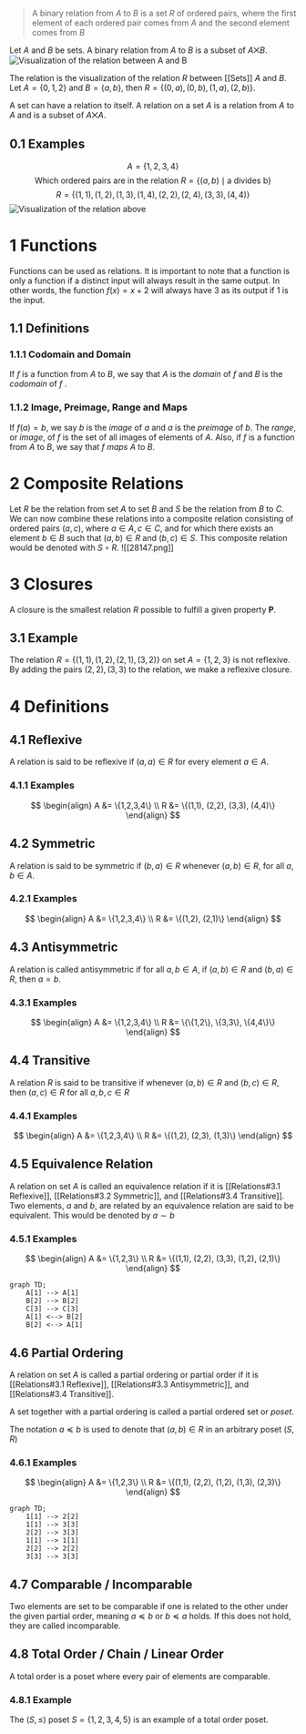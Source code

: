 > A binary relation from $A$ to $B$ is a set $R$ of ordered pairs, where the first element of each ordered pair comes from $A$ and the second element comes from $B$

Let $A$ and $B$ be sets. A binary relation from $A$ to $B$ is a subset of $A \bigtimes B$. 
![Visualization of the relation between A and B](14541.png)

The relation is the visualization of the relation $R$ between [[Sets]] $A$ and $B$. Let $A = \{0,1,2\}$ and $B = \{a,b\}$, then $R = \{(0, a), (0, b), (1, a), (2, b)\}$.

A set can have a relation to itself. A relation on a set $A$ is a relation from $A$ to $A$ and is a subset of $A \bigtimes A$.
## 0.1 Examples
$$ 
A = \{1,2,3,4\}
$$
$$
\text{Which ordered pairs are in the relation } R = \{(a, b) \mid \text{a divides b}\}
$$
$$R = \{(1, 1), (1, 2), (1, 3), (1, 4), (2, 2), (2, 4), (3, 3), (4,4)\}$$
![Visualization of the relation above](18348.png)
# 1 Functions
Functions can be used as relations. It is important to note that a function is only a function if a distinct input will always result in the same output. In other words, the function $f(x)=x+2$ will always have $3$ as its output if $1$ is the input.
## 1.1 Definitions
### 1.1.1 Codomain and Domain
If $f$ is a function from $A$ to $B$, we say that $A$ is the *domain* of $f$ and $B$ is the *codomain* of $f$ .
### 1.1.2 Image, Preimage, Range and Maps
If $f(a)=b$, we say $b$ is the *image* of $a$ and $a$ is the *preimage* of $b$. The *range*, or *image*, of $f$ is the set of all images of elements of $A$. Also, if $f$ is a function from $A$ to $B$, we say that $f$ *maps* $A$ to $B$.
# 2 Composite Relations
Let $R$ be the relation from set $A$ to set $B$ and $S$ be the relation from $B$ to $C$. We can now combine these relations into a composite relation consisting of ordered pairs $(a,c)$, where $a \in A, c \in C$, and for which there exists an element $b \in B$ such that $(a,b) \in R$ and $(b,c) \in S$. This composite relation would be denoted with $S \circ R$.
![[28147.png]]
# 3 Closures
A closure is the smallest relation $R$ possible to fulfill a given property $\mathbf{P}$. 
## 3.1 Example
The relation $R = \{(1,1), (1,2), (2,1), (3,2)\}$ on set $A = \{1,2,3\}$ is not reflexive. By adding the pairs $(2,2), (3,3)$ to the relation, we make a reflexive closure. 
# 4 Definitions
## 4.1 Reflexive
A relation is said to be reflexive if $(a,a) \in R$ for every element ${a \in A}$.
### 4.1.1 Examples
$$ 
\begin{align}
A &= \{1,2,3,4\} \\
R &= \{(1,1), (2,2), (3,3), (4,4)\}
\end{align}
$$
## 4.2 Symmetric
A relation is said to be symmetric if $(b,a) \in R$ whenever $(a,b) \in R$, for all $a, b \in A$.
### 4.2.1 Examples
$$ 
\begin{align}
A &= \{1,2,3,4\} \\
R &= \{(1,2), (2,1)\}
\end{align}
$$
## 4.3 Antisymmetric
A relation is called antisymmetric if for all $a,b \in A$, if $(a,b) \in R$ and $(b,a) \in R$, then $a=b$.
### 4.3.1 Examples
$$ 
\begin{align}
A &= \{1,2,3,4\} \\
R &= \{\{1,2\}, \{3,3\}, \{4,4\}\}
\end{align}
$$
## 4.4 Transitive
A relation $R$ is said to be transitive if whenever $(a,b) \in R$ and $(b,c) \in R$, then $(a,c) \in R$ for all $a,b,c \in R$ 
### 4.4.1 Examples
$$ 
\begin{align}
A &= \{1,2,3,4\} \\
R &= \{(1,2), (2,3), (1,3)\}
\end{align}
$$
## 4.5 Equivalence Relation
A relation on set $A$ is called an equivalence relation if it is [[Relations#3.1 Reflexive]], [[Relations#3.2 Symmetric]], and [[Relations#3.4 Transitive]]. Two elements, $a$ and $b$, are related by an equivalence relation are said to be equivalent. This would be denoted by $a \sim b$ 
### 4.5.1 Examples
$$ 
\begin{align}
A &= \{1,2,3\} \\
R &= \{(1,1), (2,2), (3,3), (1,2), (2,1)\}
\end{align}
$$
```mermaid
graph TD;
    A[1] --> A[1]
    B[2] --> B[2]
    C[3] --> C[3]
    A[1] <--> B[2]
    B[2] <--> A[1]
```
## 4.6 Partial Ordering
A relation on set $A$ is called a partial ordering or partial order if it is [[Relations#3.1 Reflexive]], [[Relations#3.3 Antisymmetric]], and [[Relations#3.4 Transitive]]. 

A set together with a partial ordering is called a partial ordered set or *poset*.

The notation $a \preceq b$ is used to denote that $(a, b) \in R$ in an arbitrary
poset $(S, R)$
### 4.6.1 Examples
$$ 
\begin{align}
A &= \{1,2,3\} \\
R &= \{(1,1), (2,2), (1,2), (1,3), (2,3)\}
\end{align}
$$
```mermaid
graph TD;
    1[1] --> 2[2]
    1[1] --> 3[3]
    2[2] --> 3[3]
    1[1] --> 1[1]
    2[2] --> 2[2]
    3[3] --> 3[3]
```
## 4.7 Comparable / Incomparable
Two elements are set to be comparable if one is related to the other under the given partial order, meaning $a \preceq b$ or $b \preceq a$ holds. If this does not hold, they are called incomparable.
## 4.8 Total Order / Chain / Linear Order
A total order is a poset where every pair of elements are comparable. 
### 4.8.1 Example
The $(S, \le)$ poset $S = \{1,2,3,4,5\}$ is an example of a total order poset.